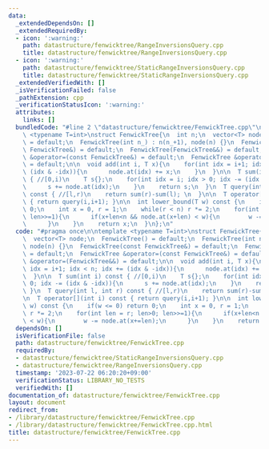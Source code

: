 ```yaml
---
data:
  _extendedDependsOn: []
  _extendedRequiredBy:
  - icon: ':warning:'
    path: datastructure/fenwicktree/RangeInversionsQuery.cpp
    title: datastructure/fenwicktree/RangeInversionsQuery.cpp
  - icon: ':warning:'
    path: datastructure/fenwicktree/StaticRangeInversionsQuery.cpp
    title: datastructure/fenwicktree/StaticRangeInversionsQuery.cpp
  _extendedVerifiedWith: []
  _isVerificationFailed: false
  _pathExtension: cpp
  _verificationStatusIcon: ':warning:'
  attributes:
    links: []
  bundledCode: "#line 2 \"datastructure/fenwicktree/FenwickTree.cpp\"\n\ntemplate\
    \ <typename T=int>\nstruct FenwickTree{\n  int n;\n  vector<T> node;\n  FenwickTree()\
    \ = default;\n  FenwickTree(int n_) : n(n_+1), node(n) {}\n  FenwickTree(const\
    \ FenwickTree&) = default;\n  FenwickTree(FenwickTree&&) = default;\n  FenwickTree\
    \ &operator=(const FenwickTree&) = default;\n  FenwickTree &operator=(FenwickTree&&)\
    \ = default;\n\n  void add(int i, T x){\n    for(int idx = i+1; idx < n; idx +=\
    \ (idx & -idx)){\n      node.at(idx) += x;\n    }\n  }\n\n  T sum(int i) const\
    \ { //[0,i)\n    T s{};\n    for(int idx = i; idx > 0; idx -= (idx & -idx)){\n\
    \      s += node.at(idx);\n    }\n    return s;\n  }\n  T query(int l, int r)\
    \ const { //[l,r)\n    return sum(r)-sum(l); \n  }\n\n  T operator[](int i) const\
    \ { return query(i,i+1); }\n\n  int lower_bound(T w) const {\n    if(w <= 0) return\
    \ 0;\n    int x = 0, r = 1;\n    while(r < n) r *= 2;\n    for(int len = r; len>0;\
    \ len>>=1){\n      if(x+len<n && node.at(x+len) < w){\n        w -= node.at(x+=len);\n\
    \      }\n    }\n    return x;\n  }\n};\n"
  code: "#pragma once\n\ntemplate <typename T=int>\nstruct FenwickTree{\n  int n;\n\
    \  vector<T> node;\n  FenwickTree() = default;\n  FenwickTree(int n_) : n(n_+1),\
    \ node(n) {}\n  FenwickTree(const FenwickTree&) = default;\n  FenwickTree(FenwickTree&&)\
    \ = default;\n  FenwickTree &operator=(const FenwickTree&) = default;\n  FenwickTree\
    \ &operator=(FenwickTree&&) = default;\n\n  void add(int i, T x){\n    for(int\
    \ idx = i+1; idx < n; idx += (idx & -idx)){\n      node.at(idx) += x;\n    }\n\
    \  }\n\n  T sum(int i) const { //[0,i)\n    T s{};\n    for(int idx = i; idx >\
    \ 0; idx -= (idx & -idx)){\n      s += node.at(idx);\n    }\n    return s;\n \
    \ }\n  T query(int l, int r) const { //[l,r)\n    return sum(r)-sum(l); \n  }\n\
    \n  T operator[](int i) const { return query(i,i+1); }\n\n  int lower_bound(T\
    \ w) const {\n    if(w <= 0) return 0;\n    int x = 0, r = 1;\n    while(r < n)\
    \ r *= 2;\n    for(int len = r; len>0; len>>=1){\n      if(x+len<n && node.at(x+len)\
    \ < w){\n        w -= node.at(x+=len);\n      }\n    }\n    return x;\n  }\n};\n"
  dependsOn: []
  isVerificationFile: false
  path: datastructure/fenwicktree/FenwickTree.cpp
  requiredBy:
  - datastructure/fenwicktree/StaticRangeInversionsQuery.cpp
  - datastructure/fenwicktree/RangeInversionsQuery.cpp
  timestamp: '2023-07-22 06:20:20+09:00'
  verificationStatus: LIBRARY_NO_TESTS
  verifiedWith: []
documentation_of: datastructure/fenwicktree/FenwickTree.cpp
layout: document
redirect_from:
- /library/datastructure/fenwicktree/FenwickTree.cpp
- /library/datastructure/fenwicktree/FenwickTree.cpp.html
title: datastructure/fenwicktree/FenwickTree.cpp
---
```

